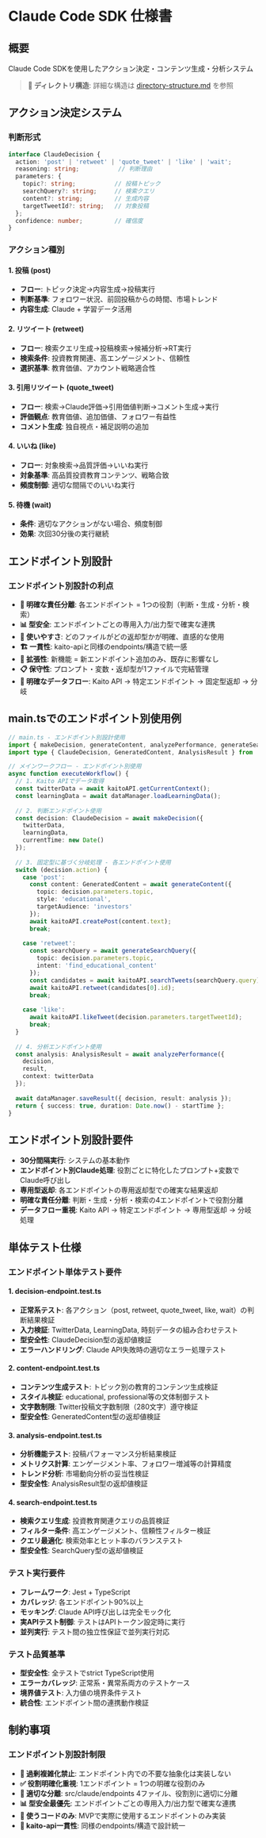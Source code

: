 # Claude Code SDK 仕様書

## 概要

Claude Code SDKを使用したアクション決定・コンテンツ生成・分析システム

> **📂 ディレクトリ構造**: 詳細な構造は [directory-structure.md](directory-structure.md) を参照

## アクション決定システム

### 判断形式
```typescript
interface ClaudeDecision {
  action: 'post' | 'retweet' | 'quote_tweet' | 'like' | 'wait';
  reasoning: string;           // 判断理由
  parameters: {
    topic?: string;           // 投稿トピック
    searchQuery?: string;     // 検索クエリ
    content?: string;         // 生成内容
    targetTweetId?: string;   // 対象投稿
  };
  confidence: number;         // 確信度
}
```

### アクション種別

#### 1. 投稿 (post)
- **フロー**: トピック決定→内容生成→投稿実行
- **判断基準**: フォロワー状況、前回投稿からの時間、市場トレンド
- **内容生成**: Claude + 学習データ活用

#### 2. リツイート (retweet)  
- **フロー**: 検索クエリ生成→投稿検索→候補分析→RT実行
- **検索条件**: 投資教育関連、高エンゲージメント、信頼性
- **選択基準**: 教育価値、アカウント戦略適合性

#### 3. 引用リツイート (quote_tweet)
- **フロー**: 検索→Claude評価→引用価値判断→コメント生成→実行
- **評価観点**: 教育価値、追加価値、フォロワー有益性
- **コメント生成**: 独自視点・補足説明の追加

#### 4. いいね (like)
- **フロー**: 対象検索→品質評価→いいね実行
- **対象基準**: 高品質投資教育コンテンツ、戦略合致
- **頻度制御**: 適切な間隔でのいいね実行

#### 5. 待機 (wait)
- **条件**: 適切なアクションがない場合、頻度制御
- **効果**: 次回30分後の実行継続

## エンドポイント別設計

### エンドポイント別設計の利点
- **🎯 明確な責任分離**: 各エンドポイント = 1つの役割（判断・生成・分析・検索）
- **📊 型安全**: エンドポイントごとの専用入力/出力型で確実な連携
- **🔧 使いやすさ**: どのファイルがどの返却型かが明確、直感的な使用
- **🏗️ 一貫性**: kaito-apiと同様のendpoints/構造で統一感
- **🚀 拡張性**: 新機能 = 新エンドポイント追加のみ、既存に影響なし
- **📋 保守性**: プロンプト・変数・返却型が1ファイルで完結管理
- **🔄 明確なデータフロー**: Kaito API → 特定エンドポイント → 固定型返却 → 分岐

## main.tsでのエンドポイント別使用例

```typescript
// main.ts - エンドポイント別設計使用
import { makeDecision, generateContent, analyzePerformance, generateSearchQuery } from './claude';
import type { ClaudeDecision, GeneratedContent, AnalysisResult } from './claude/types';

// メインワークフロー - エンドポイント別使用
async function executeWorkflow() {
  // 1. Kaito APIでデータ取得
  const twitterData = await kaitoAPI.getCurrentContext();
  const learningData = await dataManager.loadLearningData();
  
  // 2. 判断エンドポイント使用
  const decision: ClaudeDecision = await makeDecision({
    twitterData,
    learningData,
    currentTime: new Date()
  });
  
  // 3. 固定型に基づく分岐処理 - 各エンドポイント使用
  switch (decision.action) {
    case 'post':
      const content: GeneratedContent = await generateContent({
        topic: decision.parameters.topic,
        style: 'educational',
        targetAudience: 'investors'
      });
      await kaitoAPI.createPost(content.text);
      break;
      
    case 'retweet':
      const searchQuery = await generateSearchQuery({
        topic: decision.parameters.topic,
        intent: 'find_educational_content'
      });
      const candidates = await kaitoAPI.searchTweets(searchQuery.query);
      await kaitoAPI.retweet(candidates[0].id);
      break;
      
    case 'like':
      await kaitoAPI.likeTweet(decision.parameters.targetTweetId);
      break;
  }
  
  // 4. 分析エンドポイント使用
  const analysis: AnalysisResult = await analyzePerformance({
    decision,
    result,
    context: twitterData
  });
  
  await dataManager.saveResult({ decision, result: analysis });
  return { success: true, duration: Date.now() - startTime };
}
```

## エンドポイント別設計要件

- **30分間隔実行**: システムの基本動作
- **エンドポイント別Claude処理**: 役割ごとに特化したプロンプト+変数でClaude呼び出し
- **専用型返却**: 各エンドポイントの専用返却型での確実な結果返却
- **明確な責任分離**: 判断・生成・分析・検索の4エンドポイントで役割分離
- **データフロー重視**: Kaito API → 特定エンドポイント → 専用型返却 → 分岐処理

## 単体テスト仕様

### エンドポイント単体テスト要件

#### 1. decision-endpoint.test.ts
- **正常系テスト**: 各アクション（post, retweet, quote_tweet, like, wait）の判断結果検証
- **入力検証**: TwitterData, LearningData, 時刻データの組み合わせテスト
- **型安全性**: ClaudeDecision型の返却値検証
- **エラーハンドリング**: Claude API失敗時の適切なエラー処理テスト

#### 2. content-endpoint.test.ts
- **コンテンツ生成テスト**: トピック別の教育的コンテンツ生成検証
- **スタイル検証**: educational, professional等の文体制御テスト
- **文字数制限**: Twitter投稿文字数制限（280文字）遵守検証
- **型安全性**: GeneratedContent型の返却値検証

#### 3. analysis-endpoint.test.ts  
- **分析機能テスト**: 投稿パフォーマンス分析結果検証
- **メトリクス計算**: エンゲージメント率、フォロワー増減等の計算精度
- **トレンド分析**: 市場動向分析の妥当性検証
- **型安全性**: AnalysisResult型の返却値検証

#### 4. search-endpoint.test.ts
- **検索クエリ生成**: 投資教育関連クエリの品質検証
- **フィルター条件**: 高エンゲージメント、信頼性フィルター検証
- **クエリ最適化**: 検索効率とヒット率のバランステスト
- **型安全性**: SearchQuery型の返却値検証

### テスト実行要件
- **フレームワーク**: Jest + TypeScript
- **カバレッジ**: 各エンドポイント90%以上
- **モッキング**: Claude API呼び出しは完全モック化
- **実APIテスト制御**: テストはAPIトークン設定時に実行
- **並列実行**: テスト間の独立性保証で並列実行対応

### テスト品質基準
- **型安全性**: 全テストでstrict TypeScript使用
- **エラーカバレッジ**: 正常系・異常系両方のテストケース
- **境界値テスト**: 入力値の境界条件テスト
- **統合性**: エンドポイント間の連携動作検証

## 制約事項

### エンドポイント別設計制限
- **🚫 過剰複雑化禁止**: エンドポイント内での不要な抽象化は実装しない
- **✅ 役割明確化重視**: 1エンドポイント = 1つの明確な役割のみ
- **📏 適切な分離**: src/claude/endpoints 4ファイル、役割別に適切に分離
- **📊 型安全最優先**: エンドポイントごとの専用入力/出力型で確実な連携
- **🎯 使うコードのみ**: MVPで実際に使用するエンドポイントのみ実装
- **🔧 kaito-api一貫性**: 同様のendpoints/構造で設計統一